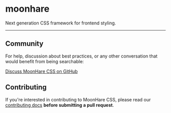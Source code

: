 # moonhare

Next generation CSS framework for frontend styling.

------
<!--
## Documentation

For documentation, visit [tailwindcss.com](https://tailwindcss.com/).
-->
## Community

For help, discussion about best practices, or any other conversation that would benefit from being searchable:

[Discuss MoonHare CSS on GitHub](https://github.com/moonharelabs/moonhare-beta/discussions)

## Contributing

If you're interested in contributing to MoonHare CSS, please read our [contributing docs](https://github.com/moonharelabs/moonhare-beta/blob/master/.github/CONTRIBUTING.md) **before submitting a pull request**.
